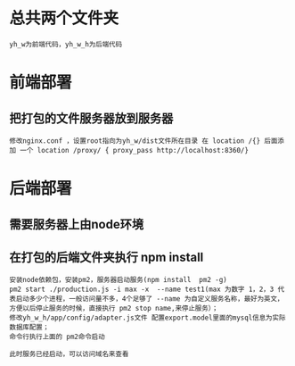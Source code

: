 # 总共两个文件夹
```
yh_w为前端代码，yh_w_h为后端代码
```
# 前端部署

## 把打包的文件服务器放到服务器
```
修改nginx.conf ，设置root指向为yh_w/dist文件所在目录 在 location /{} 后面添加 一个 location /proxy/ { proxy_pass http://localhost:8360/}
```
# 后端部署
## 需要服务器上由node环境
## 在打包的后端文件夹执行 npm install
```
安装node依赖包，安装pm2，服务器启动服务(npm install  pm2 -g)
pm2 start ./production.js -i max -x  --name test1(max 为数字 1，2，3 代表启动多少个进程，一般访问量不多，4个足够了 --name 为自定义服务名称，最好为英文，
方便以后停止服务的时候，直接执行 pm2 stop name,来停止服务）；
修改yh_w_h/app/config/adapter.js文件 配置export.model里面的mysql信息为实际数据库配置；
命令行执行上面的 pm2命令启动
```
```
此时服务已经启动，可以访问域名来查看
```
